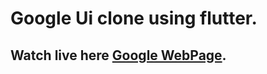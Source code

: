 # Google Ui clone using flutter.
## Watch live here [Google WebPage](https://imanojg-hub.github.io/google_ui/).
